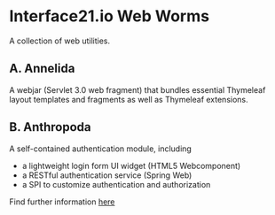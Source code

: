 # Interface21.io Web Worms

A collection of web utilities.

## A. Annelida

A webjar (Servlet 3.0 web fragment) that bundles essential Thymeleaf layout templates and fragments as well as Thymeleaf
extensions.

## B. Anthropoda

A self-contained authentication module, including
- a lightweight login form UI widget (HTML5 Webcomponent)
- a RESTful authentication service (Spring Web)
- a SPI to customize authentication and authorization

Find further information [here](./anthropoda/source/WELCOME.md)